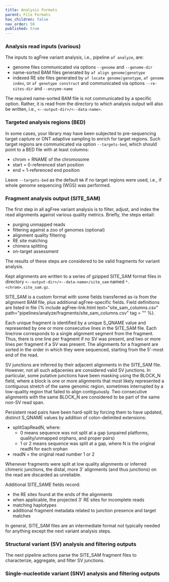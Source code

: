 ```yaml
---
title: Analysis Formats
parent: File Formats
has_children: false
nav_order: 50
published: true
---
```


### Analysis read inputs (various)

The inputs to agFree variant analysis, i.e., pipeline `af analyze`,
are:
- genome files communicated via options `--genome` and `--genome-dir`
- name-sorted BAM files generated by `af align genome|genotype`
- indexed RE site files generated by `af locate genome|genotype`, `af genome index`, or `af genotype construct` and communicated via options `--re-sites-dir` and `--enzyme-name`

The required name-sorted BAM file is not communicated by a specific option.
Rather, it is read from the directory to which analysis output will also be written, i.e.,
`<--output-dir>/<--data-name>`.

### Targeted analysis regions (BED)

In some cases, your library may have been subjected to pre-sequencing target capture
or ONT adaptive sampling to enrich for target regions. Such target regions are 
communicated via option `--targets-bed`, which should point to a BED file with at least columns:
- chrom = RNAME of the chromosome
- start = 0-referenced start position
- end = 1-referenced end position

Leave `--targets-bed` as the default `NA` if no target regions were used, i.e.,
if whole genome sequencing (WGS) was performed.

### Fragment analysis output (SITE_SAM)

The first step in all agFree variant analysis is to filter, adjust, and index the read alignments 
against various quality metrics. Briefly, the steps entail:
- purging unmapped reads
- filtering against a zoo of genomes (optional)
- alignment quality filtering
- RE site matching
- chimera splitting
- on-target assessment

The results of these steps are considered to be valid fragments for variant analysis.

Kept alignments are written to a series of gzipped SITE_SAM format files
in directory `<--output-dir>/<--data-name>/site_sam` 
named `*.<chrom>.site_sam.gz`.

SITE_SAM is a custom format with some fields transferred as-is from the
alignment BAM file, plus additional agFree-specific fields.
Field definitions are listed in file 
{% include agFree-link.html text="site_sam_columns.csv" path="pipelines/analyze/fragments/site_sam_columns.csv" tag = "" %}.

Each unique fragment is identified by a unique S_QNAME value
and represented by one or more consecutive lines in the SITE_SAM file.
Each line/row corresponds to a single alignment segment from the fragment.
Thus, there is one line per fragment if no SV was present, 
and two or more lines per fragment if a SV was present.
The alignments for a fragment are sorted in the order in which they were sequenced,
starting from the 5'-most end of the read. 

SV junctions are inferred by their adjacent alignments in the SITE_SAM file.
However, not all such adjacenies are considered valid SV junctions.
In particular, some putative junctions have been masking using the BLOCK_N
field, where a block is one or more alignments that most likely represented a 
contiguous stretch of the same genomic region, sometimes interrupted by a low-quality region
that failed to align contiguously. Two consecutive alignments with the same BLOCK_N
are considered to be part of the same non-SV read span.

Persistent read pairs have been hard-split by forcing them to have 
updated, distinct S_QNAME values by addition of colon-delimited extensions:
- splitGapReadN, where:
    - 0 means sequence was not split at a gap (unpaired platforms, quality/unmapped orphans, and proper pairs)
    - 1 or 2 means sequence was split at a gap, where N is the original readN for each orphan
- readN = the original read number 1 or 2

Whenever fragments were split at low quality alignments or inferred chimeric junctions,
the distal, more 3' alignments (and thus junctions) on the read are discarded as unreliable.

Additional SITE_SAME fields record:
- the RE sites found at the ends of the alignments
- when applicable, the projected 3' RE sites for incomplete reads
- matching haplotypes
- additional fragment metadata related to junction presence and target matches

In general, SITE_SAM files are an intermediate format not typically needed for
anything except the next variant analysis steps.

### Structural variant (SV) analysis and filtering outputs

The next pipeline actions parse the SITE_SAM fragment files to characterize, aggregate, and filter
SV junctions. 

### Single-nucleotide variant (SNV) analysis and filtering outputs

